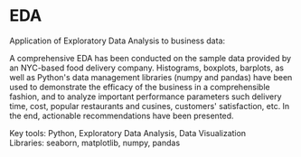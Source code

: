 # EDA
Application of Exploratory Data Analysis to business data: <br>

A comprehensive EDA has been conducted on the sample data provided by an NYC-based food delivery company. Histograms, boxplots, barplots, 
as well as Python's data management libraries (numpy and pandas) have been used to demonstrate the efficacy of the business in a 
comprehensible fashion, and to analyze important performance parameters such delivery time, cost, popular restaurants and cusines, customers'
satisfaction, etc. In the end, actionable recommendations have been presented. <br>

Key tools: Python, Exploratory Data Analysis, Data Visualization <br>
Libraries: seaborn, matplotlib, numpy, pandas
